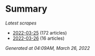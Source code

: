 # Summary
*Latest scrapes*
* [2022-03-25](https://github.com/nuuuwan/news_lk/blob/data/news_lk.2022-03-25.json) (172 articles)
* [2022-03-26](https://github.com/nuuuwan/news_lk/blob/data/news_lk.2022-03-26.json) (16 articles)

*Generated at 04:09AM, March 26, 2022*